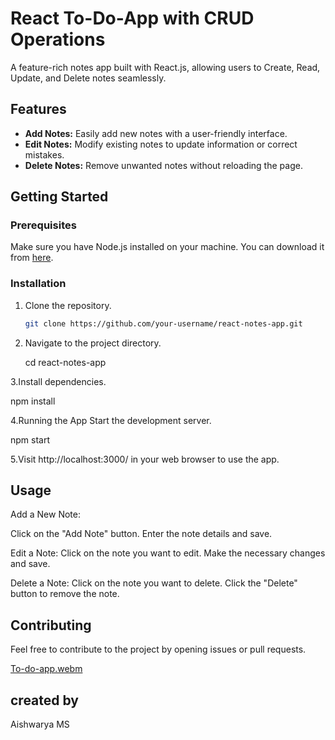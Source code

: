 
# React To-Do-App with CRUD Operations

A feature-rich notes app built with React.js, allowing users to Create, Read, Update, and Delete notes seamlessly.

## Features

- **Add Notes:** Easily add new notes with a user-friendly interface.
- **Edit Notes:** Modify existing notes to update information or correct mistakes.
- **Delete Notes:** Remove unwanted notes without reloading the page.

## Getting Started

### Prerequisites

Make sure you have Node.js installed on your machine. You can download it from [here](https://nodejs.org/).

### Installation

1. Clone the repository.

   ```bash
   git clone https://github.com/your-username/react-notes-app.git

2. Navigate to the project directory.
 
   cd react-notes-app

3.Install dependencies.
 
   npm install

4.Running the App
Start the development server.
  
   npm start

5.Visit http://localhost:3000/ in your web browser to use the app.

## Usage
Add a New Note:

Click on the "Add Note" button.
Enter the note details and save.

Edit a Note:
Click on the note you want to edit.
Make the necessary changes and save.

Delete a Note:
Click on the note you want to delete.
Click the "Delete" button to remove the note.

## Contributing
Feel free to contribute to the project by opening issues or pull requests. 

[To-do-app.webm](https://github.com/aishwarya-art/To-Do-App/assets/113532088/2da8ecab-c6c0-44bd-ad69-bf3477a75683)

## created by 
Aishwarya MS
